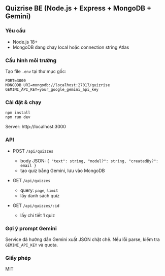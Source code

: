 ## Quizrise BE (Node.js + Express + MongoDB + Gemini)

### Yêu cầu
- Node.js 18+
- MongoDB đang chạy local hoặc connection string Atlas

### Cấu hình môi trường
Tạo file `.env` tại thư mục gốc:

```
PORT=3000
MONGODB_URI=mongodb://localhost:27017/quizrise
GEMINI_API_KEY=your_google_gemini_api_key
```

### Cài đặt & chạy
```
npm install
npm run dev
```

Server: http://localhost:3000

### API

- POST `/api/quizzes`
  - body JSON: `{ "text": string, "model?": string, "createdBy?": email }`
  - tạo quiz bằng Gemini, lưu vào MongoDB

- GET `/api/quizzes`
  - query: `page`, `limit`
  - lấy danh sách quiz

- GET `/api/quizzes/:id`
  - lấy chi tiết 1 quiz

### Gợi ý prompt Gemini
Service đã hướng dẫn Gemini xuất JSON chặt chẽ. Nếu lỗi parse, kiểm tra `GEMINI_API_KEY` và quota.

### Giấy phép
MIT

